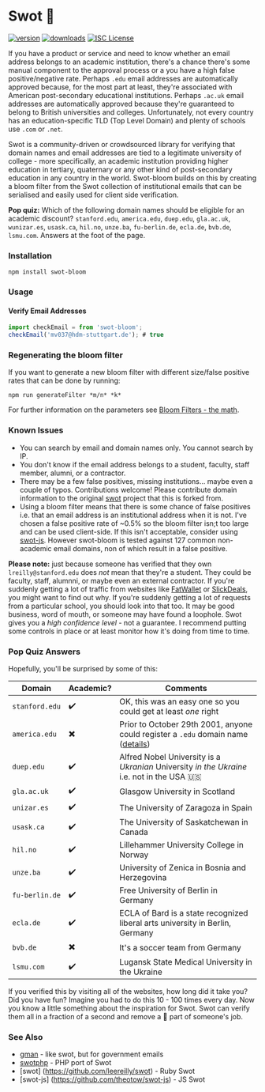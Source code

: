 # Swot :apple:

[![version](https://img.shields.io/npm/v/swot-js.svg)](http://npm.im/swot-bloom)
[![downloads](https://img.shields.io/npm/dm/swot-js.svg)](http://npm-stat.com/charts.html?package=swot-bloom)
[![ISC License](https://img.shields.io/npm/l/swot-js.svg)](https://opensource.org/licenses/ISC)

If you have a product or service and need to know whether an email address belongs to an academic institution, there's a chance there's some manual component to the approval process or a you have a high false positive/negative rate. Perhaps `.edu` email addresses are automatically approved because, for the most part at least, they're associated with American post-secondary educational institutions. Perhaps `.ac.uk` email addresses are automatically approved because they're guaranteed to belong to British universities and colleges. Unfortunately, not every country has an education-specific TLD (Top Level Domain) and plenty of schools use `.com` or `.net`.

Swot is a community-driven or crowdsourced library for verifying that domain names and email addresses are tied to a legitimate university of college - more specifically, an academic institution providing higher education in tertiary, quaternary or any other kind of post-secondary education in any country in the world. Swot-bloom builds on this by creating a bloom filter from the Swot collection of institutional emails that can be serialised and easily used for client side verification.

**Pop quiz:** Which of the following domain names should be eligible for an academic discount? `stanford.edu`, `america.edu`, `duep.edu`, `gla.ac.uk`, `wunizar.es`, `usask.ca`, `hil.no`, `unze.ba`, `fu-berlin.de`, `ecla.de`, `bvb.de`, `lsmu.com`. Answers at the foot of the page.

### Installation


`npm install swot-bloom`


### Usage

#### Verify Email Addresses

```js
import checkEmail = from 'swot-bloom';
checkEmail('mv037@hdm-stuttgart.de'); # true
```

### Regenerating the bloom filter

If you want to generate a new bloom filter with different size/false positive rates that can be done by running:

`npm run generateFilter *m/n* *k*`

For further information on the parameters see [Bloom Filters - the math](http://pages.cs.wisc.edu/~cao/papers/summary-cache/node8.html).

### Known Issues

* You can search by email and domain names only. You cannot search by IP.
* You don't know if the email address belongs to a student, faculty, staff member, alumni, or a contractor.
* There may be a few false positives, missing institutions... maybe even a couple of typos. Contributions welcome! Please contribute domain information to the original [swot](https://github.com/leereilly/swot) project that this is forked from.
* Using a bloom filter means that there is some chance of false positives i.e. that an email address is an institutional address when it is not. I've chosen a false positive rate of ~0.5% so the bloom filter isn;t too large and can be used client-side. If this isn't acceptable, consider using [swot-js](https://github.com/theotow/swot-js). However swot-bloom is tested against 127 common non-academic email domains, non of which result in a false positive.

**Please note:** just because someone has verified that they own `lreilly@stanford.edu` does *not* mean that they're a student. They could be faculty, staff, alumnni, or maybe even an external contractor. If you're suddenly getting a lot of traffic from websites like [FatWallet](http://www.fatwallet.com) or [SlickDeals](http://www.slickdeals.net), you might want to find out why. If you're suddenly getting a lot of requests from a particular school, you should look into that too. It may be good business, word of mouth, or someone may have found a loophole. Swot gives you a *high confidence level* - not a guarantee. I recommend putting some controls in place or at least monitor how it's doing from time to time.

### Pop Quiz Answers

Hopefully, you'll be surprised by some of this:

| Domain | Academic? | Comments |
|--------|-----------|----------|
|`stanford.edu`|:heavy_check_mark:|OK, this was an easy one so you could get at least *one* right|
|`america.edu`|:heavy_multiplication_x:| Prior to October 29th 2001, anyone could register a `.edu` domain name ([details](http://en.wikipedia.org/wiki/.edu#Grandfathered_uses)) |
|`duep.edu`|:heavy_check_mark:| Alfred Nobel University is a *Ukranian* University *in the Ukraine* i.e. not in the USA :us: |
|`gla.ac.uk`|:heavy_check_mark:|Glasgow University in Scotland|
|`unizar.es`|:heavy_check_mark:|The University of Zaragoza in Spain|
|`usask.ca`|:heavy_check_mark:|The University of Saskatchewan in Canada|
|`hil.no`|:heavy_check_mark:|Lillehammer University College in Norway|
|`unze.ba`|:heavy_check_mark:|University of Zenica in Bosnia and Herzegovina|
|`fu-berlin.de`|:heavy_check_mark:|Free University of Berlin in Germany|
|`ecla.de`|:heavy_check_mark:|ECLA of Bard is a state recognized liberal arts university in Berlin, Germany |
|`bvb.de`|:heavy_multiplication_x:|It's a soccer team from Germany|
|`lsmu.com`|:heavy_check_mark:| Lugansk State Medical University in the Ukraine |

If you verified this by visiting all of the websites, how long did it take you? Did you have fun? Imagine you had to do this 10 - 100 times every day. Now you know a little something about the inspiration for Swot. Swot can verify them all in a fraction of a second and remove a :poop: part of someone's job.

### See Also

* [gman](https://github.com/benbalter/gman) - like swot, but for government emails
* [swotphp](https://github.com/mdwheele/swotphp) - PHP port of Swot
* [swot] (https://github.com/leereilly/swot) - Ruby Swot
* [swot-js] (https://github.com/theotow/swot-js) - JS Swot
